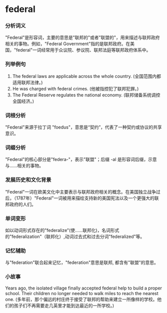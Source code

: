 # federal

### 分析词义

  

"Federal"是形容词，主要的意思是"联邦的"或者"联盟的"，用来描述与联邦政府相关的事物。例如，"Federal Government"指的是联邦政府。在美国，"federal"一词经常用于众议院、参议院、联邦法庭等联邦政府体系中。

  

### 列举例句

  

1.  The federal laws are applicable across the whole country. (全国范围内都适用联邦法律。)
2.  He was charged with federal crimes. (他被指控犯了联邦犯罪。)
3.  The Federal Reserve regulates the national economy. (联邦储备系统调控全国经济。)

  

### 词根分析

  

"Federal"来源于拉丁词 "foedus"，意思是“契约”，代表了一种契约或协议的共享意识。

  

### 词缀分析

  

"Federal"的核心部分是"federa-"，表示"联盟"；后缀 -al 是形容词后缀，示意与……相关的事物。

  

### 发展历史和文化背景

  

"Federal"一词在欧美文化中主要表示与联邦政府相关的概念。在美国独立战争过后，（1787年）"Federal"一词被用来描绘支持新的美国宪法以及一个更强大的联邦政府的人们。

  

### 单词变形

  

如以动词形式存在的"federalize"(使……联邦化)，名词形式的"federalization"（联邦化）,动词过去式和过去分词"federalized"等。

  

### 记忆辅助

  

与"federation"联合起来记忆，"federation"意思是联邦, 都含有"联盟"的意思。

  

### 小故事

  

Years ago, the isolated village finally accepted federal help to build a proper school. Their children no longer needed to walk miles to reach the nearest one. (多年前，那个偏远的村庄终于接受了联邦的帮助来建立一所像样的学校。他们的孩子们不再需要走几英里才能到达最近的一所学校。)

